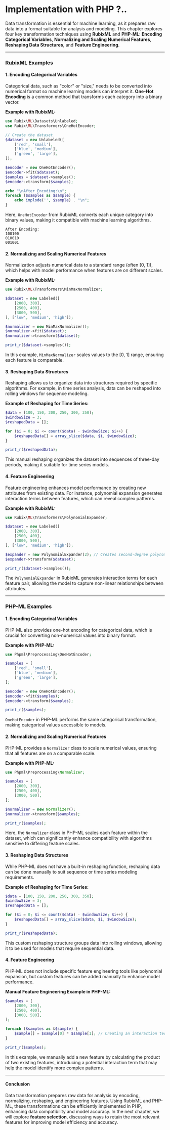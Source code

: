 # Implementation with PHP ?..

Data transformation is essential for machine learning, as it prepares raw data into a format suitable for analysis and modeling. This chapter explores four key transformation techniques using **RubixML** and **PHP-ML**: **Encoding Categorical Variables**, **Normalizing and Scaling Numerical Features**, **Reshaping Data Structures**, and **Feature Engineering**.

***

### **RubixML** Examples

#### **1. Encoding Categorical Variables**

Categorical data, such as "color" or "size," needs to be converted into numerical format so machine learning models can interpret it. **One-Hot Encoding** is a common method that transforms each category into a binary vector.

**Example with RubixML:**

```php
use Rubix\ML\Datasets\Unlabeled;
use Rubix\ML\Transformers\OneHotEncoder;

// Create the dataset
$dataset = new Unlabeled([
    ['red', 'small'],
    ['blue', 'medium'],
    ['green', 'large'],
]);

$encoder = new OneHotEncoder();
$encoder->fit($dataset);
$samples = $dataset->samples();
$encoder->transform($samples);

echo "\nAfter Encoding:\n";
foreach ($samples as $sample) {
    echo implode('', $sample) . "\n";
}
```

Here, `OneHotEncoder` from RubixML converts each unique category into binary values, making it compatible with machine learning algorithms.

```
After Encoding:
100100
010010
001001
```

#### **2. Normalizing and Scaling Numerical Features**

Normalization adjusts numerical data to a standard range (often \[0, 1]), which helps with model performance when features are on different scales.

**Example with RubixML:**

```php
use Rubix\ML\Transformers\MinMaxNormalizer;

$dataset = new Labeled([
    [2000, 300],
    [2500, 400],
    [3000, 500],
], ['low', 'medium', 'high']);

$normalizer = new MinMaxNormalizer();
$normalizer->fit($dataset);
$normalizer->transform($dataset);

print_r($dataset->samples());
```

In this example, `MinMaxNormalizer` scales values to the \[0, 1] range, ensuring each feature is comparable.

#### **3. Reshaping Data Structures**

Reshaping allows us to organize data into structures required by specific algorithms. For example, in time series analysis, data can be reshaped into rolling windows for sequence modeling.

**Example of Reshaping for Time Series:**

```php
$data = [100, 150, 200, 250, 300, 350];
$windowSize = 3;
$reshapedData = [];

for ($i = 0; $i <= count($data) - $windowSize; $i++) {
    $reshapedData[] = array_slice($data, $i, $windowSize);
}

print_r($reshapedData);
```

This manual reshaping organizes the dataset into sequences of three-day periods, making it suitable for time series models.

#### **4. Feature Engineering**

Feature engineering enhances model performance by creating new attributes from existing data. For instance, polynomial expansion generates interaction terms between features, which can reveal complex patterns.

**Example with RubixML:**

```php
use Rubix\ML\Transformers\PolynomialExpander;

$dataset = new Labeled([
    [2000, 300],
    [2500, 400],
    [3000, 500],
], ['low', 'medium', 'high']);

$expander = new PolynomialExpander(2); // Creates second-degree polynomial features
$expander->transform($dataset);

print_r($dataset->samples());
```

The `PolynomialExpander` in RubixML generates interaction terms for each feature pair, allowing the model to capture non-linear relationships between attributes.

***

### PHP-ML Examples

#### **1. Encoding Categorical Variables**

PHP-ML also provides one-hot encoding for categorical data, which is crucial for converting non-numerical values into binary format.

**Example with PHP-ML:**

```php
use Phpml\Preprocessing\OneHotEncoder;

$samples = [
    ['red', 'small'],
    ['blue', 'medium'],
    ['green', 'large'],
];

$encoder = new OneHotEncoder();
$encoder->fit($samples);
$encoder->transform($samples);

print_r($samples);
```

`OneHotEncoder` in PHP-ML performs the same categorical transformation, making categorical values accessible to models.

#### **2. Normalizing and Scaling Numerical Features**

PHP-ML provides a `Normalizer` class to scale numerical values, ensuring that all features are on a comparable scale.

**Example with PHP-ML:**

```php
use Phpml\Preprocessing\Normalizer;

$samples = [
    [2000, 300],
    [2500, 400],
    [3000, 500],
];

$normalizer = new Normalizer();
$normalizer->transform($samples);

print_r($samples);
```

Here, the `Normalizer` class in PHP-ML scales each feature within the dataset, which can significantly enhance compatibility with algorithms sensitive to differing feature scales.

#### **3. Reshaping Data Structures**

While PHP-ML does not have a built-in reshaping function, reshaping data can be done manually to suit sequence or time series modeling requirements.

**Example of Reshaping for Time Series:**

```php
$data = [100, 150, 200, 250, 300, 350];
$windowSize = 3;
$reshapedData = [];

for ($i = 0; $i <= count($data) - $windowSize; $i++) {
    $reshapedData[] = array_slice($data, $i, $windowSize);
}

print_r($reshapedData);
```

This custom reshaping structure groups data into rolling windows, allowing it to be used for models that require sequential data.

#### **4. Feature Engineering**

PHP-ML does not include specific feature engineering tools like polynomial expansion, but custom features can be added manually to enhance model performance.

**Manual Feature Engineering Example in PHP-ML:**

```php
$samples = [
    [2000, 300],
    [2500, 400],
    [3000, 500],
];

foreach ($samples as &$sample) {
    $sample[] = $sample[0] * $sample[1]; // Creating an interaction term between the first and second feature
}

print_r($samples);
```

In this example, we manually add a new feature by calculating the product of two existing features, introducing a potential interaction term that may help the model identify more complex patterns.

***

#### Conclusion

Data transformation prepares raw data for analysis by encoding, normalizing, reshaping, and engineering features. Using RubixML and PHP-ML, these transformations can be efficiently implemented in PHP, enhancing data compatibility and model accuracy. In the next chapter, we will explore **feature selection**, discussing ways to retain the most relevant features for improving model efficiency and accuracy.
